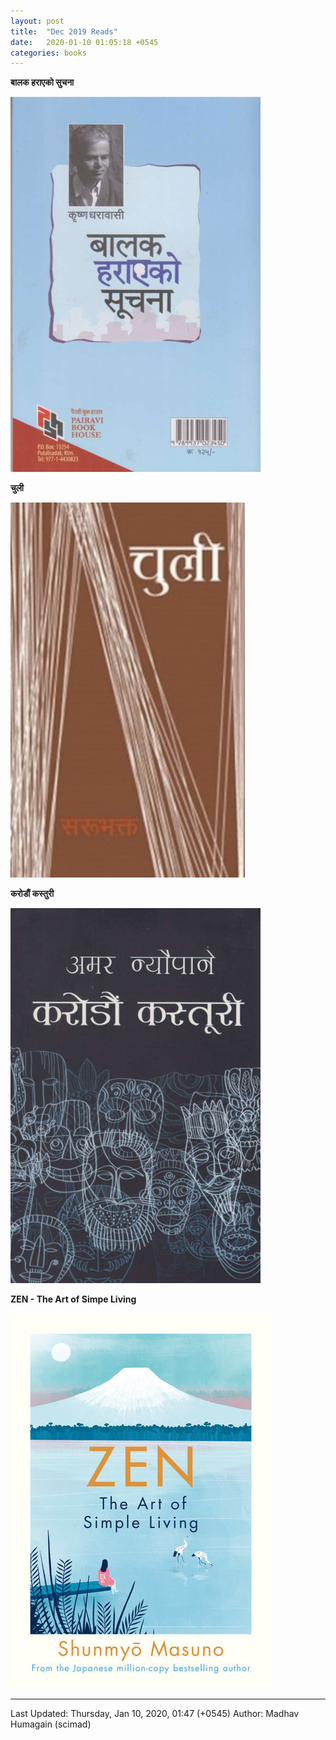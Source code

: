 ```yaml
---
layout: post
title:  "Dec 2019 Reads"
date:   2020-01-10 01:05:18 +0545
categories: books
---
```


**बालक हराएको सुचना**

![बालक हराएको सुचना](/assets/imgs/book-covers/balak-harayako-suchana.jpg)

**चुली**

![चुली](/assets/imgs/book-covers/chuli-sarubhakta.jpg)

**करोडौं कस्तुरी**

![करोडौं कस्तुरी](/assets/imgs/book-covers/karodau-kastoori.jpg)

**ZEN - The Art of Simpe Living**

![Zen](/assets/imgs/book-covers/zen.jpg)

----------
Last Updated: Thursday, Jan 10, 2020, 01:47 (+0545)
Author: Madhav Humagain (scimad)